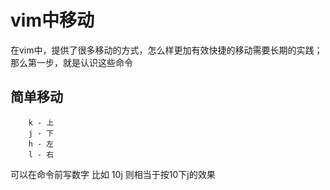 # vim中移动
在vim中，提供了很多移动的方式，怎么样更加有效快捷的移动需要长期的实践；那么第一步，就是认识这些命令

## 简单移动
```
	k - 上
	j - 下
	h - 左
	l - 右
```
可以在命令前写数字 比如 10j 则相当于按10下j的效果
